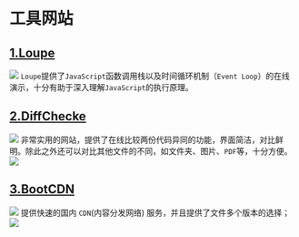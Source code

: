 # 工具网站

## [1.Loupe](http://latentflip.com/loupe)
![](http://ahuntsun.gitee.io/blogimagebed/img/vuepress/website/8/1.png)
`Loupe`提供了`JavaScript`函数调用栈以及时间循环机制（`Event Loop`）的在线演示，十分有助于深入理解`JavaScript`的执行原理。

## [2.DiffChecke](https://www.diffchecker.com/diff)
![](http://ahuntsun.gitee.io/blogimagebed/img/vuepress/website/8/2.png)
非常实用的网站，提供了在线比较两份代码异同的功能，界面简洁，对比鲜明。除此之外还可以对比其他文件的不同，如文件夹、图片、`PDF`等，十分方便。
![](http://ahuntsun.gitee.io/blogimagebed/img/vuepress/website/8/2.5.png)

## [3.BootCDN](https://www.bootcdn.cn/)
![](http://ahuntsun.gitee.io/blogimagebed/img/vuepress/website/8/3.png)
提供快速的国内 `CDN`(内容分发网络) 服务，并且提供了文件多个版本的选择；
![](http://ahuntsun.gitee.io/blogimagebed/img/vuepress/website/8/3.5.png)



